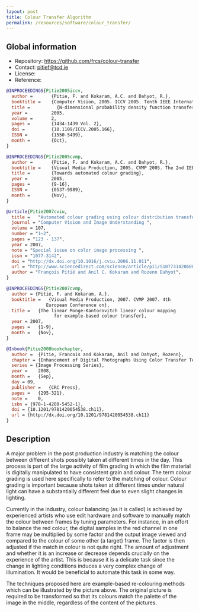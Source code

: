 ```yaml
---
layout: post
title: Colour Transfer Algorithm
permalink: /resources/software/colour_transfer/
---
```


## Global information

  - Repository: <https://github.com/frcs/colour-transfer>
  - Contact: <pitief@tcd.ie>
  - License:
  - Reference:

```bibtex
@INPROCEEDINGS{Pitie2005iccv,
  author =		 {Pitie, F. and Kokaram, A.C. and Dahyot, R.},
  booktitle =	 {Computer Vision, 2005. ICCV 2005. Tenth IEEE International Conference on},
  title =		   {N-dimensional probability density function transfer and its application to color transfer},
  year =		 2005,
  volume =		 2,
  pages =		 {1434-1439 Vol. 2},
  doi =			 {10.1109/ICCV.2005.166},
  ISSN =		 {1550-5499},
  month =		 {Oct},
}

@INPROCEEDINGS{Pitie2005cvmp,
  author =		 {Pitie, F. and Kokaram, A.C. and Dahyot, R.},
  booktitle =	 {Visual Media Production, 2005. CVMP 2005. The 2nd IEE European Conference on},
  title =		 {Towards automated colour grading},
  year =		 2005,
  pages =		 {9-16},
  ISSN =		 {0537-9989},
  month =		 {Nov},
}

@article{Pitie2007cviu,
  title =	"Automated colour grading using colour distribution transfer ",
  journal = "Computer Vision and Image Understanding ",
  volume = 107,
  number = "1–2",
  pages = "123 - 137",
  year = 2007,
  note = "Special issue on color image processing ",
  issn = "1077-3142",
  doi =	"http://dx.doi.org/10.1016/j.cviu.2006.11.011",
  url = "http://www.sciencedirect.com/science/article/pii/S1077314206002189",
  author = "François Pitié and Anil C. Kokaram and Rozenn Dahyot",
}

@INPROCEEDINGS{Pitie2007cvmp,
  author = {Pitié, F. and Kokaram, A.},
  booktitle =	{Visual Media Production, 2007. CVMP 2007. 4th
               European Conference on},
  title =	{The linear Monge-Kantorovitch linear colour mapping
                  for example-based colour transfer},
  year = 2007,
  pages =	{1-9},
  month =	{Nov},
}

@Inbook{Pitie2008bookchapter,
  author =	{Pitie, Francois and Kokaram, Anil and Dahyot, Rozenn},
  chapter =	{Enhancement of Digital Photographs Using Color Transfer Techniques},
  series = {Image Processing Series},
  year =	2008,
  month =	{Sep},
  day =	09,
  publisher =	{CRC Press},
  pages =	{295-321},
  note =	0,
  isbn = {978-1-4200-5452-1},
  doi =	{10.1201/9781420054538.ch11},
  url =	{http://dx.doi.org/10.1201/9781420054538.ch11}
}
```

## Description

A major problem in the post production industry is matching the colour between different shots possibly taken at different times in the day. This process is part of the large activity of film grading in which the film material is digitally manipulated to have consistent grain and colour. The term colour grading is used here specifically to refer to the matching of colour. Colour grading is important because shots taken at different times under natural light can have a substantially different feel due to even slight changes in lighting.

Currently in the industry, colour balancing (as it is called) is achieved by experienced artists who use edit hardware and software to manually match the colour between frames by tuning parameters. For instance, in an effort to balance the red colour, the digital samples in the red channel in one frame may be multiplied by some factor and the output image viewed and compared to the colour of some other (a target) frame. The factor is then adjusted if the match in colour is not quite right. The amount of adjustment and whether it is an increase or decrease depends crucially on the experience of the artist. This is because it is a delicate task since the change in lighting conditions induces a very complex change of illumination. It would be beneficial to automate this task in some way.

The techniques proposed here are example-based re-colouring methods which can be illustrated by the picture above. The original picture is required to be transformed so that its colours match the palette of the image in the middle, regardless of the content of the pictures.
